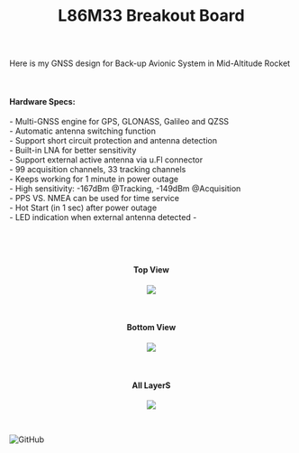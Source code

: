<!-- BAŞLIK -->
<h1> 
  <p align="center">
     L86M33 Breakout Board
  </p>
</h1>

</br>

<!-- GİRİŞ -->

<p> Here is my GNSS design for Back-up Avionic System in Mid-Altitude Rocket </p> 

</br>

<!-- ÖZELLİKLER -->
                        






<h4> Hardware Specs: </h4> 
- Multi-GNSS engine for GPS, GLONASS, Galileo and QZSS </br>
- Automatic antenna switching function </br>
- Support short circuit protection and antenna detection </br>
- Built-in LNA for better sensitivity </br>
- Support external active antenna via u.Fl connector </br>
- 99 acquisition channels, 33 tracking channels </br>
- Keeps working for 1 minute in power outage </br>
- High sensitivity: -167dBm @Tracking, -149dBm @Acquisition </br>
- PPS VS. NMEA can be used for time service </br>
- Hot Start (in 1 sec) after power outage </br>
- LED indication when external antenna detected
- 
<h1> 
  <p align="center">
  </p>
</h1>


<!-- GÖRSELLER -->
                        
                        
<br/>

<H4 align="center"> Top View </H4>
 <p align="center">
  <img src="./Screenshots/Top View 3D.png"></p>


<br/>

<H4 align="center"> Bottom View </H4>
<p align="center">
<img src="./Screenshots/Bottom View 3D.png"></p>

<br/>

<H4 align="center"> All LayerS </H4>
<p align="center">
<img src="./Screenshots/Multilayer View.png"></p>

<br/>

![GitHub](https://img.shields.io/github/license/enesmrcn/PCB-Design)
